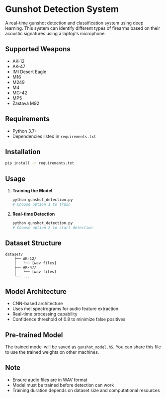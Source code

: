 # Gunshot Detection System

A real-time gunshot detection and classification system using deep learning. This system can identify different types of firearms based on their acoustic signatures using a laptop's microphone.

## Supported Weapons
- AK-12
- AK-47
- IMI Desert Eagle
- M16
- M249
- M4
- MG-42
- MP5
- Zastava M92

## Requirements
- Python 3.7+
- Dependencies listed in `requirements.txt`

## Installation
```bash
pip install -r requirements.txt
```

## Usage

1. **Training the Model**
   ```bash
   python gunshot_detection.py
   # Choose option 1 to train
   ```

2. **Real-time Detection**
   ```bash
   python gunshot_detection.py
   # Choose option 2 to start detection
   ```

## Dataset Structure
```
dataset/
    ├── AK-12/
    │   └── [wav files]
    ├── AK-47/
    │   └── [wav files]
    └── ...
```

## Model Architecture
- CNN-based architecture
- Uses mel spectrograms for audio feature extraction
- Real-time processing capability
- Confidence threshold of 0.8 to minimize false positives

## Pre-trained Model
The trained model will be saved as `gunshot_model.h5`. You can share this file to use the trained weights on other machines.

## Note
- Ensure audio files are in WAV format
- Model must be trained before detection can work
- Training duration depends on dataset size and computational resources 